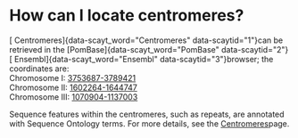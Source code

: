 # How can I locate centromeres?
<!-- pombase_categories: Genome Browser,Locating Genomic Regions -->

[ Centromeres]{data-scayt_word="Centromeres" data-scaytid="1"}can be
retrieved in the [PomBase]{data-scayt_word="PomBase" data-scaytid="2"} [
Ensembl]{data-scayt_word="Ensembl" data-scaytid="3"}browser; the
coordinates are:\
Chromosome I:
[3753687-3789421](http://genomebrowser.pombase.org/Schizosaccharomyces_pombe/Location/View?r=I%3A3753687-3789421;site=ensemblunit)\
Chromosome II:
[1602264-1644747](http://genomebrowser.pombase.org/Schizosaccharomyces_pombe/Location/View?r=II%3A1602264-1644747;site=ensemblunit)\
Chromosome III:
[1070904-1137003](http://genomebrowser.pombase.org/Schizosaccharomyces_pombe/Location/View?r=III%3A1070904-1137003;site=ensemblunit)

Sequence features within the centromeres, such as repeats, are annotated
with Sequence Ontology terms. For more details, see the
[Centromeres](/status/centromeres)page.

